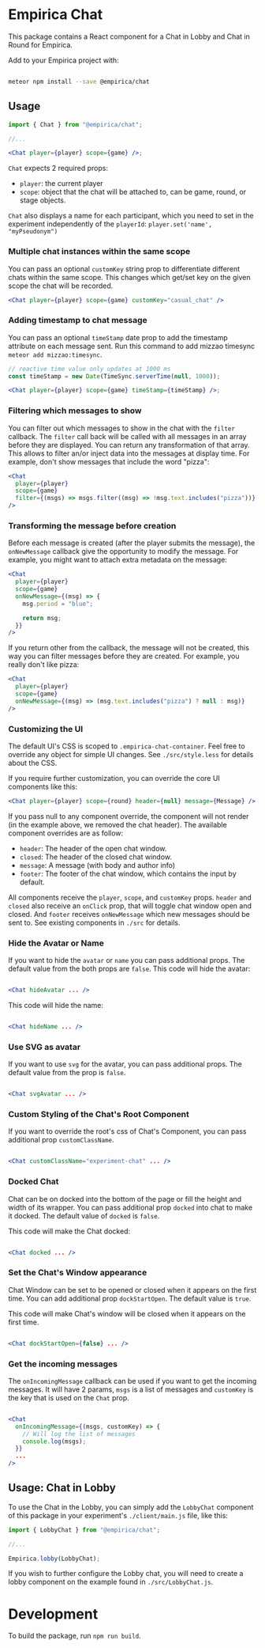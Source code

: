 # Empirica Chat

This package contains a React component for a Chat in Lobby and Chat in Round
for Empirica.

Add to your Empirica project with:

```sh

meteor npm install --save @empirica/chat

```

## Usage

```jsx
import { Chat } from "@empirica/chat";

//...

<Chat player={player} scope={game} />;
```

`Chat` expects 2 required props:

- `player`: the current player
- `scope`: object that the chat will be attached to, can be game, round, or
  stage objects.

`Chat` also displays a name for each participant, which you need to set
in the experiment independently of the `playerId`: `player.set('name', "myPseudonym")`

### Multiple chat instances within the same scope

You can pass an optional `customKey` string prop to differentiate different chats
within the same scope. This changes which get/set key on the given scope the chat will
be recorded.

```jsx
<Chat player={player} scope={game} customKey="casual_chat" />
```

### Adding timestamp to chat message

You can pass an optional `timeStamp` date prop to add the timestamp attribute on each message sent. Run this command to add mizzao timesync `meteor add mizzao:timesync`.

```jsx
// reactive time value only updates at 1000 ms
const timeStamp = new Date(TimeSync.serverTime(null, 1000));

<Chat player={player} scope={game} timeStamp={timeStamp} />;
```

### Filtering which messages to show

You can filter out which messages to show in the chat with the `filter`
callback. The `filter` call back will be called with all messages in an array
before they are displayed. You can return any transformation of that array. This
allows to filter an/or inject data into the messages at display time. For
example, don't show messages that include the word "pizza":

```jsx
<Chat
  player={player}
  scope={game}
  filter={(msgs) => msgs.filter((msg) => !msg.text.includes("pizza"))}
/>
```

### Transforming the message before creation

Before each message is created (after the player submits the message), the
`onNewMessage` callback give the opportunity to modify the message.
For example, you might want to attach extra metadata on the message:

```jsx
<Chat
  player={player}
  scope={game}
  onNewMessage={(msg) => {
    msg.period = "blue";

    return msg;
  }}
/>
```

If you return other from the callback, the message will not be created, this
way you can filter messages before they are created. For example, you really
don't like pizza:

```jsx
<Chat
  player={player}
  scope={game}
  onNewMessage={(msg) => (msg.text.includes("pizza") ? null : msg)}
/>
```

### Customizing the UI

The default UI's CSS is scoped to `.empirica-chat-container`. Feel free to
override any object for simple UI changes. See `./src/style.less` for details
about the CSS.

If you require further customization, you can override the core UI components
like this:

```jsx
<Chat player={player} scope={round} header={null} message={Message} />
```

If you pass null to any component override, the component will not render (in
the example above, we removed the chat header).
The available component overrides are as follow:

- `header`: The header of the open chat window.
- `closed`: The header of the closed chat window.
- `message`: A message (with body and author info)
- `footer`: The footer of the chat window, which contains the input by default.

All components receive the `player`, `scope`, and `customKey` props. `header` and
`closed` also receive an `onClick` prop, that will toggle chat window open and
closed. And `footer` receives `onNewMessage` which new messages should be sent
to. See existing components in `./src` for details.

### Hide the Avatar or Name

If you want to hide the `avatar` or `name` you can pass additional props. The default value from the both props are `false`.
This code will hide the avatar:

```jsx

<Chat hideAvatar ... />

```

This code will hide the name:

```jsx

<Chat hideName ... />

```

### Use SVG as avatar

If you want to use `svg` for the avatar, you can pass additional props. The default value from the prop is `false`.

```jsx

<Chat svgAvatar ... />

```

### Custom Styling of the Chat's Root Component

If you want to override the root's css of Chat's Component, you can pass additional prop `customClassName`.

```jsx

<Chat customClassName="experiment-chat" ... />

```

### Docked Chat

Chat can be on docked into the bottom of the page or fill the height and width of its wrapper. You can pass additional prop `docked` into chat to make it docked. The default value of `docked` is `false`.

This code will make the Chat docked:

```jsx

<Chat docked ... />

```

### Set the Chat's Window appearance

Chat Window can be set to be opened or closed when it appears on the first time. You can add additional prop `dockStartOpen`. The default value is `true`.

This code will make Chat's window will be closed when it appears on the first time.

```jsx

<Chat dockStartOpen={false} ... />

```

### Get the incoming messages

The `onIncomingMessage` callback can be used if you want to get the incoming messages. It will have 2 params, `msgs` is a list of messages and `customKey` is the
key that is used on the `Chat` prop. 

```jsx

<Chat
  onIncomingMessage={(msgs, customKey) => {
    // Will log the list of messages
    console.log(msgs);
  }}
  ...
/>

```

## Usage: Chat in Lobby

To use the Chat in the Lobby, you can simply add the `LobbyChat` component of
this package in your experiment's `./client/main.js` file, like this:

```js
import { LobbyChat } from "@empirica/chat";

//...

Empirica.lobby(LobbyChat);
```

If you wish to further configure the Lobby chat, you will need to create a lobby
component on the example found in `./src/LobbyChat.js`.

# Development

To build the package, run `npm run build`.
